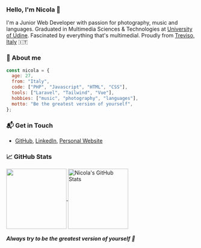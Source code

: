 ### Hello, I'm Nicola 👋

I'm a Junior Web Developer with passion for photography, music and languages. Graduated in Multimedia Sciences & Technologies at [University of Udine](https://www.uniud.it/en/uniud-international?set_language=en). Fascinated by everything that's multimedial. Proudly from [Treviso, Italy](https://it.wikipedia.org/wiki/Treviso) 🇮🇹

### 👦 About me

```javascript
const nicola = {
  age: 27,
  from: "Italy",
  code: ["PHP", "Javascript", "HTML", "CSS"],
  tools: ["Laravel", "Tailwind", "Vue"],
  hobbies: ["music", "photography", "languages"],
  motto: "Be the greatest version of yourself",
};
```

### 📬 Get in Touch

- [GitHub](https://github.com/nicolastorgato), [LinkedIn](https://www.linkedin.com/in/nicolastorgato/), [Personal Website](https://www.nicolastorgato.com/)


### &#x1f4c8; GitHub Stats

<a href="https://github.com/nicolastorgato/nicolastorgato">
  <img height=160px align="center" src="https://github-readme-stats.vercel.app/api/top-langs/?username=nicolastorgato&theme=default&show_icons=true&langs_count=6&layout=compact" />
</a>

<a href="https://github.com/nicolastorgato/nicolastorgato">
  <img height=160px align="center" src="https://github-readme-stats.vercel.app/api?username=nicolastorgato&show_icons=true&line_height=27&count_private=true&theme=default&hide=prs" alt="Nicola's GitHub Stats" />
</a>


<br>
<br>
<em><b>Always try to be the greatest version of yourself</b> 💪</em>
